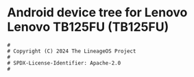 # Android device tree for Lenovo Lenovo TB125FU (TB125FU)

```
#
# Copyright (C) 2024 The LineageOS Project
#
# SPDX-License-Identifier: Apache-2.0
#
```
